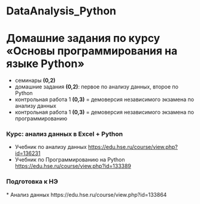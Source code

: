 # DataAnalysis_Python
<h1>Домашние задания по курсу «Основы программирования на языке Python»</h1>

* семинары **(0,2)**
* домашние задания **(0,2)**: первое по анализу данных, второе по Python
* контрольная работа 1 **(0,3)** = демоверсия независимого экзамена по анализу данных
* контрольная работа 1 **(0,3)** = демоверсия независимого экзамена по программированию

<h3>Курс: анализ данных в Excel + Python</h3>

* Учебник по анализу данных https://edu.hse.ru/course/view.php?id=136231 
* Учебник по Программированию на Python https://edu.hse.ru/course/view.php?id=133389

<h3>Подготовка к НЭ</h3>
* Анализ данных https://edu.hse.ru/course/view.php?id=133864
